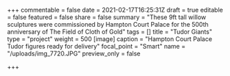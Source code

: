 +++
commentable = false
date = 2021-02-17T16:25:31Z
draft = true
editable = false
featured = false
share = false
summary = "These 9ft tall willow sculptures were commissioned by Hampton Court Palace for the 500th anniversary of The Field of Cloth of Gold"
tags = []
title = "Tudor Giants"
type = "project"
weight = 500
[image]
caption = "Hampton Court Palace Tudor figures ready for delivery"
focal_point = "Smart"
name = "/uploads/img_7720.JPG"
preview_only = false

+++
